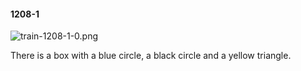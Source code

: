 #### 1208-1
![train-1208-1-0.png](https://github.com/lil-lab/nlvr/raw/master/nlvr/train/images/76/train-1208-1-0.png "train-1208-1-0.png")

There is a box with a blue circle, a black circle and a yellow triangle.